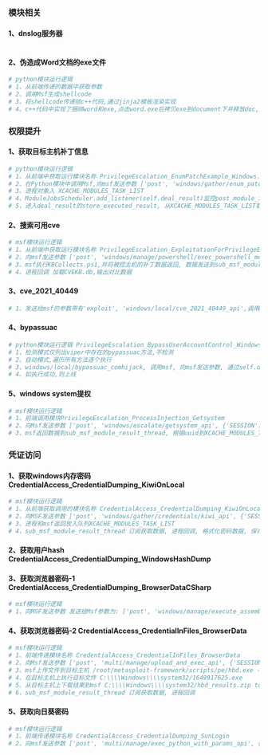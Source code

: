 ### 模块相关
#### 1、dnslog服务器
```python

```
#### 2、伪造成Word文档的exe文件
```python
# python模块运行逻辑
# 1、从前端传递的数据中获取参数
# 2、调用Msf生成shellcode
# 3、将shellcode传递给c++代码,通过jinja2模板渲染实现
# 4、c++代码中实现了捆绑word和exe,点击word.exe后拷贝exe到document下并释放doc,执行exe连接Msf
```

### 权限提升
#### 1、获取目标主机补丁信息
```python
# python模块运行逻辑
# 1、从前端中获取运行模块名称 PrivilegeEscalation_EnumPatchExample_Windows.py
# 2、在Python模块中调用Msf,向msf发送参数 ['post', 'windows/gather/enum_patches', {'SESSION': 2}, False, 120]
# 3、进程对象入 XCACHE_MODULES_TASK_LIST
# 4、ModuleJobsScheduler.add_listener(self.deal_result)监控post_module_intent._thread_run的PrivilegeEscalation_EnumPatchExample_Windows.py运行完成
# 5、进入deal_result的store_executed_result, 从XCACHE_MODULES_TASK_LIST取进程对象,保存结果
```
#### 2、搜索可用cve
```python
# msf模块运行逻辑
# 1、从前端中获取运行模块名称 PrivilegeEscalation_ExploitationForPrivilegeEscalation_Windows
# 2、向msf发送参数 ['post', 'windows/manage/powershell/exec_powershell_mem', {'SESSION': 3, 'SCRIPT': 'KBCollects.ps1', 'TIMEOUT': 60}, True, 3]
# 3、msf执行KBCollects.ps1,并将被控主机的补丁数据返回, 数据发送到sub_msf_module_result_thread
# 4、进程回调 加载CVEKB.db,输出对比数据
```
#### 3、cve_2021_40449
```python
# 1、发送给msf的参数带有'exploit', 'windows/local/cve_2021_40449_api',调用Msf中的cve_2021_40449进行提权
```
#### 4、bypassuac
```python
# python模块运行逻辑 PrivilegeEscalation_BypassUserAccountControl_Windows
# 1、检测模式仅列出viper中存在的pypassuac方法,不检测
# 2、自动模式,遍历所有方法逐个执行
# 3、windows/local/bypassuac_comhijack, 调用msf, 向msf发送参数, 通过self.deal_result监控post_module_intent._thread_run执行完成
# 4、如执行成功,则上线
```
#### 5、windows system提权
```python
# msf模块运行逻辑
# 1、前端调用模块PrivilegeEscalation_ProcessInjection_Getsystem
# 2、向Msf发送参数 ['post', 'windows/escalate/getsystem_api', {'SESSION': 10, 'TECHNIQUE': 1}, True, 3]
# 3、msf返回数据到sub_msf_module_result_thread, 根据uuid到XCACHE_MODULES_TASK_LIST取进程对象, 回调
```
### 凭证访问
#### 1、获取windows内存密码 CredentialAccess_CredentialDumping_KiwiOnLocal
```python
# msf模块运行逻辑
# 1、从前端获取调用的模块名称 CredentialAccess_CredentialDumping_KiwiOnLocal
# 2、向MSF发送参数 ['post', 'windows/gather/credentials/kiwi_api', {'SESSION': 12}, True, 3]
# 3、进程和msf返回放入队列XCACHE_MODULES_TASK_LIST
# 4、sub_msf_module_result_thread 订阅获取数据, 进程回调, 格式化密码数据, 保存密码数据CredentialModel
```
#### 2、获取用户hash CredentialAccess_CredentialDumping_WindowsHashDump
#### 3、获取浏览器密码-1 CredentialAccess_CredentialDumping_BrowserDataCSharp
```python
# msf模块运行逻辑
# 1、向MSF发送参数 发送给Msf参数为: ['post', 'windows/manage/execute_assembly_module_api', {'SESSION': 12, 'ASSEMBLY': 'BrowserGhost', 'WAIT': 10}, True, 3]
```
#### 4、获取浏览器密码-2 CredentialAccess_CredentialInFiles_BrowserData
```python
# msf模块运行逻辑
# 1、前端传递模块名称 CredentialAccess_CredentialInFiles_BrowserData
# 2、向Msf发送参数 ['post', 'multi/manage/upload_and_exec_api', {'SESSION': 12, 'LPATH': 'hbd.exe', 'RESULTFILE': 'hbd_results.zip', 'CLEANUP': True}, True, 3]
# 3、msf上传文件到目标主机 /root/metasploit-framework/scripts/pe/hbd.exe -> C:\\\\Windows\\\\system32/1649917625.exe
# 4、在目标主机上执行目标文件 C:\\\\Windows\\\\system32/1649917625.exe
# 5、从目标主机上下载结果到msf C:\\\\Windows\\\\system32/hbd_results.zip to /root/.msf4/loot/1649917626-hbd_results.zip
# 6、sub_msf_module_result_thread 订阅获取数据, 进程回调
```
#### 5、获取向日葵密码
```python
# msf模块运行逻辑
# 1、前端传递模块名称 CredentialAccess_CredentialDumping_SunLogin
# 2、向msf发送参数 ['post', 'multi/manage/exec_python_with_params_api', {'SESSION': 12, 'RESET_PYTHON': True, 'SCRIPT': 'dumpSunConfig.py', 'PARAMS': 'eyJpbnB1dF9jb25maWdfcGF0aCI6IG51bGx9'}, True, 3]
```